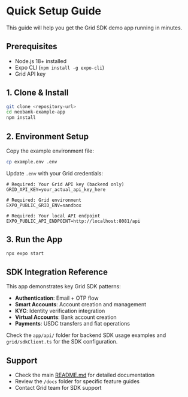 # Quick Setup Guide

This guide will help you get the Grid SDK demo app running in minutes.

## Prerequisites

- Node.js 18+ installed
- Expo CLI (`npm install -g expo-cli`)
- Grid API key 

## 1. Clone & Install

```bash
git clone <repository-url>
cd neobank-example-app
npm install
```

## 2. Environment Setup

Copy the example environment file:

```bash
cp example.env .env
```

Update `.env` with your Grid credentials:

```env
# Required: Your Grid API key (backend only)
GRID_API_KEY=your_actual_api_key_here

# Required: Grid environment
EXPO_PUBLIC_GRID_ENV=sandbox

# Required: Your local API endpoint
EXPO_PUBLIC_API_ENDPOINT=http://localhost:8081/api
```

## 3. Run the App

```bash
npx expo start
```

## SDK Integration Reference

This app demonstrates key Grid SDK patterns:

- **Authentication**: Email + OTP flow
- **Smart Accounts**: Account creation and management  
- **KYC**: Identity verification integration
- **Virtual Accounts**: Bank account creation
- **Payments**: USDC transfers and fiat operations

Check the `app/api/` folder for backend SDK usage examples and `grid/sdkClient.ts` for the SDK configuration.

## Support

- Check the main [README.md](README.md) for detailed documentation
- Review the `/docs` folder for specific feature guides
- Contact Grid team for SDK support
